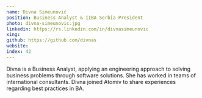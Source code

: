 ```yaml
---
name: Divna Simeunović
position: Business Analyst & IIBA Serbia President
photo: divna-simeunovic.jpg
linkedin: https://rs.linkedin.com/in/divnasimeunovic
xing: 
github: https://github.com/divnas
website: 
index: 42
---
```

Divna is a Business Analyst, applying an engineering approach to solving business problems through software solutions. She has worked in teams of international consultants. Divna joined Atomiv to share experiences regarding best practices in BA.
